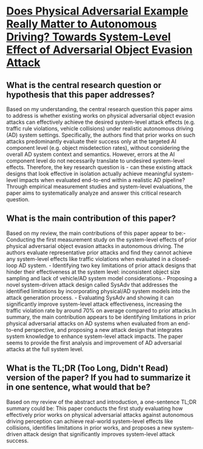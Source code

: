 # [Does Physical Adversarial Example Really Matter to Autonomous Driving?   Towards System-Level Effect of Adversarial Object Evasion Attack](https://arxiv.org/abs/2308.11894)

## What is the central research question or hypothesis that this paper addresses?

Based on my understanding, the central research question this paper aims to address is whether existing works on physical adversarial object evasion attacks can effectively achieve the desired system-level attack effects (e.g. traffic rule violations, vehicle collisions) under realistic autonomous driving (AD) system settings. Specifically, the authors find that prior works on such attacks predominantly evaluate their success only at the targeted AI component level (e.g. object misdetection rates), without considering the overall AD system context and semantics. However, errors at the AI component level do not necessarily translate to undesired system-level effects. Therefore, the key research question is - can these existing attack designs that look effective in isolation actually achieve meaningful system-level impacts when evaluated end-to-end within a realistic AD pipeline? Through empirical measurement studies and system-level evaluations, the paper aims to systematically analyze and answer this critical research question.


## What is the main contribution of this paper?

Based on my review, the main contributions of this paper appear to be:- Conducting the first measurement study on the system-level effects of prior physical adversarial object evasion attacks in autonomous driving. The authors evaluate representative prior attacks and find they cannot achieve any system-level effects like traffic violations when evaluated in a closed-loop AD system. - Identifying two key limitations of prior attack designs that hinder their effectiveness at the system level: inconsistent object size sampling and lack of vehicle/AD system model considerations.- Proposing a novel system-driven attack design called SysAdv that addresses the identified limitations by incorporating physical/AD system models into the attack generation process. - Evaluating SysAdv and showing it can significantly improve system-level attack effectiveness, increasing the traffic violation rate by around 70% on average compared to prior attacks.In summary, the main contribution appears to be identifying limitations in prior physical adversarial attacks on AD systems when evaluated from an end-to-end perspective, and proposing a new attack design that integrates system knowledge to enhance system-level attack impacts. The paper seems to provide the first analysis and improvement of AD adversarial attacks at the full system level.


## What is the TL;DR (Too Long, Didn't Read) version of the paper? If you had to summarize it in one sentence, what would that be?

Based on my review of the abstract and introduction, a one-sentence TL;DR summary could be: This paper conducts the first study evaluating how effectively prior works on physical adversarial attacks against autonomous driving perception can achieve real-world system-level effects like collisions, identifies limitations in prior works, and proposes a new system-driven attack design that significantly improves system-level attack success.
